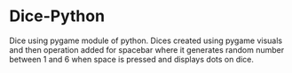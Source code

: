 # Dice-Python
Dice using pygame module of python.
Dices created using pygame visuals and then operation added for spacebar where it generates random number between 1 and 6 when space is pressed and displays dots on dice.
